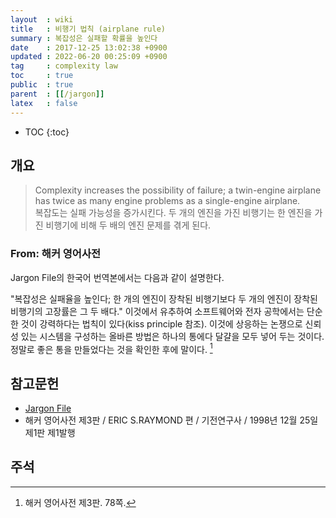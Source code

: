 ```yaml
---
layout  : wiki
title   : 비행기 법칙 (airplane rule)
summary : 복잡성은 실패할 확률을 높인다
date    : 2017-12-25 13:02:38 +0900
updated : 2022-06-20 00:25:09 +0900
tag     : complexity law
toc     : true
public  : true
parent  : [[/jargon]]
latex   : false
---
```

* TOC
{:toc}

## 개요

> Complexity increases the possibility of failure; a twin-engine airplane has twice as many engine problems as a single-engine airplane.  
복잡도는 실패 가능성을 증가시킨다. 두 개의 엔진을 가진 비행기는 한 엔진을 가진 비행기에 비해 두 배의 엔진 문제를 겪게 된다.

### From: 해커 영어사전

Jargon File의 한국어 번역본에서는 다음과 같이 설명한다.

>
"복잡성은 실패율을 높인다; 한 개의 엔진이 장착된 비행기보다 두 개의 엔진이 장착된 비행기의 고장률은 그 두 배다."
이것에서 유추하여 소프트웨어와 전자 공학에서는 단순한 것이 강력하다는 법칙이 있다(kiss principle 참조).
이것에 상응하는 논쟁으로 신뢰성 있는 시스템을 구성하는 올바른 방법은 하나의 통에다 달걀을 모두 넣어 두는 것이다.
정말로 좋은 통을 만들었다는 것을 확인한 후에 말이다.
[^jargon-kor-78]

## 참고문헌

- [Jargon File](http://catb.org/jargon/html/A/airplane-rule.html )
- 해커 영어사전 제3판 / ERIC S.RAYMOND 편 / 기전연구사 / 1998년 12월 25일 제1판 제1발행

## 주석

[^jargon-kor-78]: 해커 영어사전 제3판. 78쪽.


